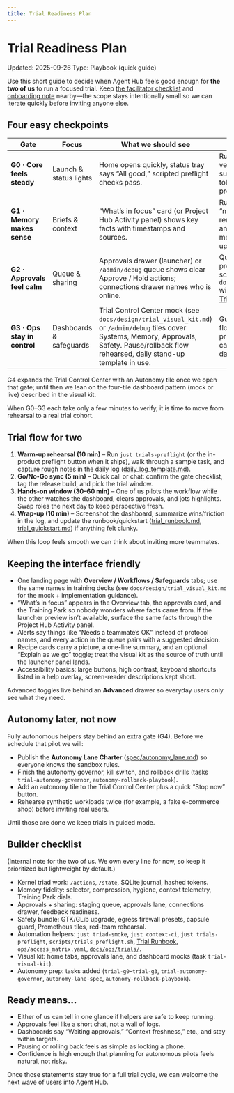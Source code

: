 ```yaml
---
title: Trial Readiness Plan
---
```


# Trial Readiness Plan

Updated: 2025-09-26
Type: Playbook (quick guide)

Use this short guide to decide when Agent Hub feels good enough for **the two of us** to run a focused trial. Keep [the facilitator checklist](trial_facilitator_checklist.md) and [onboarding note](trials/onboarding_email_template.md) nearby—the scope stays intentionally small so we can iterate quickly before inviting anyone else.

## Four easy checkpoints

| Gate | Focus | What we should see | Quick prep for us |
| ---- | ----- | ------------------------ | ------------------------ |
| **G0 · Core feels steady** | Launch & status lights | Home opens quickly, status tray says “All good,” scripted preflight checks pass. | Run `just trials-preflight`, verify the Project Hub Home surface loads, refresh sign-in tokens, document the preflight outcome in the log. |
| **G1 · Memory makes sense** | Briefs & context | “What’s in focus” card (or Project Hub Activity panel) shows key facts with timestamps and sources. | Run `just context-ci`, confirm “needs background” nudges render in the activity view, and verify the memory metrics tile in `/admin/debug` updates. |
| **G2 · Approvals feel calm** | Queue & sharing | Approvals drawer (launcher) or `/admin/debug` queue shows clear Approve / Hold actions; connections drawer names who is online. | Queue service working, preview panel live, latest screenshots stored in `docs/ops/trials/screenshots/` with filenames logged per [Trial Runbook](trial_runbook.md). |
| **G3 · Ops stay in control** | Dashboards & safeguards | Trial Control Center mock (see `docs/design/trial_visual_kit.md`) or `/admin/debug` tiles cover Systems, Memory, Approvals, Safety. Pause/rollback flow rehearsed, daily stand-up template in use. | Guardrail presets loaded, stop flow rehearsed, runbook printed or shared, notes capture how to reach the dashboard today. |

G4 expands the Trial Control Center with an Autonomy tile once we open that gate; until then we lean on the four-tile dashboard pattern (mock or live) described in the visual kit.

When G0–G3 each take only a few minutes to verify, it is time to move from rehearsal to a real trial cohort.

## Trial flow for two

1. **Warm-up rehearsal (10 min)** – Run `just trials-preflight` (or the in-product preflight button when it ships), walk through a sample task, and capture rough notes in the daily log ([daily_log_template.md](trials/daily_log_template.md)).
2. **Go/No-Go sync (5 min)** – Quick call or chat: confirm the gate checklist, tag the release build, and pick the trial window.
3. **Hands-on window (30–60 min)** – One of us pilots the workflow while the other watches the dashboard, clears approvals, and jots highlights. Swap roles the next day to keep perspective fresh.
4. **Wrap-up (10 min)** – Screenshot the dashboard, summarize wins/friction in the log, and update the runbook/quickstart ([trial_runbook.md](trial_runbook.md), [trial_quickstart.md](trial_quickstart.md)) if anything felt clunky.

When this loop feels smooth we can think about inviting more teammates.

## Keeping the interface friendly

- One landing page with **Overview / Workflows / Safeguards** tabs; use the same names in training decks (see `docs/design/trial_visual_kit.md` for the mock + implementation guidance).
- “What’s in focus” appears in the Overview tab, the approvals card, and the Training Park so nobody wonders where facts came from. If the launcher preview isn’t available, surface the same facts through the Project Hub Activity panel.
- Alerts say things like “Needs a teammate’s OK” instead of protocol names, and every action in the queue pairs with a suggested decision.
- Recipe cards carry a picture, a one-line summary, and an optional “Explain as we go” toggle; treat the visual kit as the source of truth until the launcher panel lands.
- Accessibility basics: large buttons, high contrast, keyboard shortcuts listed in a help overlay, screen-reader descriptions kept short.

Advanced toggles live behind an **Advanced** drawer so everyday users only see what they need.

## Autonomy later, not now

Fully autonomous helpers stay behind an extra gate (G4). Before we schedule that pilot we will:

- Publish the **Autonomy Lane Charter** ([spec/autonomy_lane.md](../spec/autonomy_lane.md)) so everyone knows the sandbox rules.
- Finish the autonomy governor, kill switch, and rollback drills (tasks `trial-autonomy-governor`, `autonomy-rollback-playbook`).
- Add an autonomy tile to the Trial Control Center plus a quick “Stop now” button.
- Rehearse synthetic workloads twice (for example, a fake e-commerce shop) before inviting real users.

Until those are done we keep trials in guided mode.

## Builder checklist

(Internal note for the two of us. We own every line for now, so keep it prioritized but lightweight by default.)

- Kernel triad work: `/actions`, `/state`, SQLite journal, hashed tokens.
- Memory fidelity: selector, compression, hygiene, context telemetry, Training Park dials.
- Approvals + sharing: staging queue, approvals lane, connections drawer, feedback readiness.
- Safety bundle: GTK/GLib upgrade, egress firewall presets, capsule guard, Prometheus tiles, red-team rehearsal.
- Automation helpers: `just triad-smoke`, `just context-ci`, `just trials-preflight`, `scripts/trials_preflight.sh`, [Trial Runbook](trial_runbook.md), `ops/access_matrix.yaml`, [`docs/ops/trials/`](trials/README.md).
- Visual kit: home tabs, approvals lane, and dashboard mocks (task `trial-visual-kit`).
- Autonomy prep: tasks added (`trial-g0`–`trial-g3`, `trial-autonomy-governor`, `autonomy-lane-spec`, `autonomy-rollback-playbook`).

## Ready means…

- Either of us can tell in one glance if helpers are safe to keep running.
- Approvals feel like a short chat, not a wall of logs.
- Dashboards say “Waiting approvals,” “Context freshness,” etc., and stay within targets.
- Pausing or rolling back feels as simple as locking a phone.
- Confidence is high enough that planning for autonomous pilots feels natural, not risky.

Once those statements stay true for a full trial cycle, we can welcome the next wave of users into Agent Hub.
